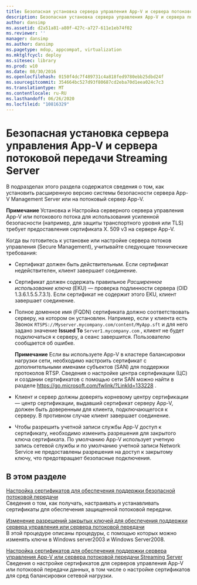 ```yaml
---
title: Безопасная установка сервера управления App-V и сервера потоковой передачи Streaming Server
description: Безопасная установка сервера управления App-V и сервера потоковой передачи Streaming Server
author: dansimp
ms.assetid: d2a51a81-a80f-427c-a727-611e1eb74f02
ms.reviewer: ''
manager: dansimp
ms.author: dansimp
ms.pagetype: mdop, appcompat, virtualization
ms.mktglfcycl: deploy
ms.sitesec: library
ms.prod: w10
ms.date: 08/30/2016
ms.openlocfilehash: 0150f4dc7f489731c4a818fed9780ebb25dbd24f
ms.sourcegitcommit: 354664bc527d93f80687cd2eba70d1eea024c7c3
ms.translationtype: MT
ms.contentlocale: ru-RU
ms.lasthandoff: 06/26/2020
ms.locfileid: "10816329"
---
```

# Безопасная установка сервера управления App-V и сервера потоковой передачи Streaming Server


В подразделах этого раздела содержатся сведения о том, как установить расширенную версию системы безопасности сервера App-V Management Server или на потоковый сервер App-V.

**Примечание**  Установка и Настройка серверного сервера управления App-V или потокового потока для использования усиленной безопасности (например, для защиты транспортного уровня или TLS) требует предоставления сертификата X. 509 v3 на сервере App-V.

 

Когда вы готовитесь к установке или настройке сервера потоков управления (Secure Management), учитывайте следующие технические требования:

-   Сертификат должен быть действительным. Если сертификат недействителен, клиент завершает соединение.

-   Сертификат должен содержать правильное *Расширенное использование ключа* (EKU) — проверка подлинности сервера (OID 1.3.6.1.5.5.7.3.1). Если сертификат не содержит этого EKU, клиент завершает соединение.

-   Полное доменное имя (FQDN) сертификата должно соответствовать серверу, на котором он установлен. Например, если у клиента есть Звонок `RTSPS://Myserver.mycompany.com/content/MyApp.sft` и для него задано значение **Issued To** `Server1.mycompany.com` , клиент не будет подключаться к серверу, а сеанс завершится. Пользователю сообщается об ошибке.

    **Примечание**  Если вы используете App-V в кластере балансировки нагрузки сети, необходимо настроить сертификат с дополнительными именами субъектов (SAN) для поддержки протоколов RTSP. Сведения о настройке центра сертификации (ЦС) и создании сертификатов с помощью сети SAN можно найти в разделе <https://go.microsoft.com/fwlink/?LinkId=133228> .

     

-   Клиент и сервер должны доверять корневому центру сертификации — центр сертификации, выдавший сертификат серверу App-V, должен быть доверенным для клиента, подключающегося к серверу. В противном случае клиент завершает соединение.

-   Чтобы разрешить учетной записи службы App-V доступ к сертификату, необходимо изменить разрешения для закрытого ключа сертификата. По умолчанию App-V использует учетную запись сетевой службы и по умолчанию учетной записи Network Service не предоставлены разрешения на доступ к закрытому ключу, что предотвращает безопасные подключения.

## В этом разделе


<a href="" id="configuring-certificates-to-support-secure-streaming"></a>[Настройка сертификатов для обеспечения поддержки безопасной потоковой передачи](configuring-certificates-to-support-secure-streaming.md)  
Сведения о том, как получать, настраивать и устанавливать сертификаты для обеспечения защищенной потоковой передачи.

<a href="" id="how-to-modify-private-key-permissions-to-support-management-server-or-streaming-server"></a>[Изменение разрешений закрытых ключей для обеспечения поддержки сервера управления или сервера потоковой передачи](how-to-modify-private-key-permissions-to-support-management-server-or-streaming-server.md)  
В этой процедуре описаны процедуры, с помощью которых можно изменять ключи в Windows server2003 и Windows Server2008.

<a href="" id="configuring-certificates-to-support-app-v-management-server-or-streaming-server"></a>[Настройка сертификатов для обеспечения поддержки сервера управления App-V или сервера потоковой передачи Streaming Server](configuring-certificates-to-support-app-v-management-server-or-streaming-server.md)  
Сведения о настройке сертификатов для серверов управления App-V или потоковой передачи данных, в том числе о настройке сертификатов для сред балансировки сетевой нагрузки.

 

 





